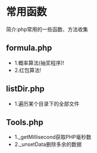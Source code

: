 # 常用函数
简介:php常用的一些函数、方法收集

## formula.php
- 1.概率算法(抽奖程序)!  
- 2.红包算法!

## listDir.php
- 1.遍历某个目录下的全部文件


## Tools.php
- 1._getMillisecond获取PHP毫秒数
- 2._unsetData删除多余的数据